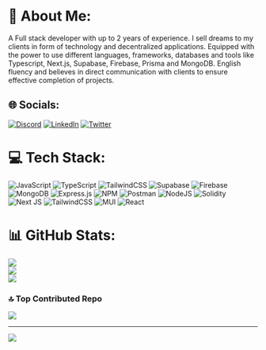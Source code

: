 # 💫 About Me:
A Full stack developer with up to 2 years of experience. I sell dreams to my clients in form of technology and decentralized applications. Equipped with the power to use different languages, frameworks, databases and tools like Typescript, Next.js, Supabase, Firebase, Prisma and MongoDB. English fluency and believes in direct communication with clients to ensure effective completion of projects.


## 🌐 Socials:
[![Discord](https://img.shields.io/badge/Discord-%237289DA.svg?logo=discord&logoColor=white)](https://discord.gg/_browniiii) [![LinkedIn](https://img.shields.io/badge/LinkedIn-%230077B5.svg?logo=linkedin&logoColor=white)](https://linkedin.com/in/https://www.linkedin.com/in/brownson-esiti-4b169b19b) [![Twitter](https://img.shields.io/badge/Twitter-%231DA1F2.svg?logo=Twitter&logoColor=white)](https://twitter.com/https://twitter.com/yolenodev) 

# 💻 Tech Stack:
![JavaScript](https://img.shields.io/badge/javascript-%23323330.svg?style=plastic&logo=javascript&logoColor=%23F7DF1E) ![TypeScript](https://img.shields.io/badge/typescript-%23007ACC.svg?style=plastic&logo=typescript&logoColor=white) ![TailwindCSS](https://img.shields.io/badge/tailwindcss-%2338B2AC.svg?style=plastic&logo=tailwind-css&logoColor=white) 	![Supabase](https://img.shields.io/badge/Supabase-3ECF8E?style=plastic&logo=supabase&logoColor=white) ![Firebase](https://img.shields.io/badge/firebase-%23039BE5.svg?style=plastic&logo=firebase) ![MongoDB](https://img.shields.io/badge/MongoDB-%234ea94b.svg?style=plastic&logo=mongodb&logoColor=white) ![Express.js](https://img.shields.io/badge/express.js-%23404d59.svg?style=plastic&logo=express&logoColor=%2361DAFB) ![NPM](https://img.shields.io/badge/NPM-%23000000.svg?style=plastic&logo=npm&logoColor=white) ![Postman](https://img.shields.io/badge/Postman-FF6C37?style=plastic&logo=postman&logoColor=white) ![NodeJS](https://img.shields.io/badge/node.js-6DA55F?style=plastic&logo=node.js&logoColor=white) ![Solidity](https://img.shields.io/badge/Solidity-%23363636.svg?style=plastic&logo=solidity&logoColor=white) ![Next JS](https://img.shields.io/badge/Next-black?style=plastic&logo=next.js&logoColor=white) ![TailwindCSS](https://img.shields.io/badge/tailwindcss-%2338B2AC.svg?style=plastic&logo=tailwind-css&logoColor=white) ![MUI](https://img.shields.io/badge/MUI-%230081CB.svg?style=plastic&logo=material-ui&logoColor=white) ![React](https://img.shields.io/badge/react-%2320232a.svg?style=plastic&logo=react&logoColor=%2361DAFB)
# 📊 GitHub Stats:
![](https://github-readme-stats.vercel.app/api?username=brownei&theme=default&hide_border=true&include_all_commits=false&count_private=false)<br/>
![](https://github-readme-streak-stats.herokuapp.com/?user=brownei&theme=default&hide_border=true)<br/>
![](https://github-readme-stats.vercel.app/api/top-langs/?username=brownei&theme=default&hide_border=true&include_all_commits=false&count_private=false&layout=compact)

### 🔝 Top Contributed Repo
![](https://github-contributor-stats.vercel.app/api?username=brownei&limit=5&theme=dark&combine_all_yearly_contributions=true)

---
[![](https://visitcount.itsvg.in/api?id=brownei&icon=6&color=1)](https://visitcount.itsvg.in)

<!-- Proudly created with GPRM ( https://gprm.itsvg.in ) -->

